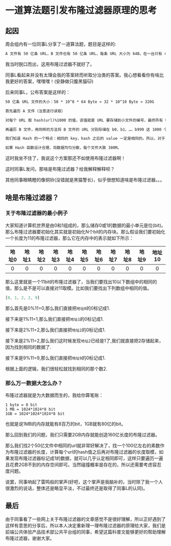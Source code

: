 # 一道算法题引发布隆过滤器原理的思考
## 起因
周会组内有一位同事L分享了一道算法题，题目是这样的:
```txt
A 文件有 50 亿条 URL，B 文件也有 50 亿条 URL，每条 URL 大小为 64B，在一台只有 4G 内存的机器上，怎么找出 A、B 中相同的 URL？
```
我当时脱口而出，这用布隆过滤器不就好了。

同事L看起来并没有太理会我的答案转而听取分治类的答案。我心想看看你有啥比我更好的答案，嘿嘿嘿！(安静做只腹黑猫🐱)

后来同事L，公布答案是这样的：
```txt
50 亿条 URL 文件的大小：50 * 10^8 * 64 Byte ≈ 32 * 10^10 Byte ≈ 320G

首先遍历 A 文件（注意逐行读取）

对每个 URL 取 hash(url)%1000 的值，该值就是 URL 要存储到小文件的编号，最终所有 URL 分别存储在 1000 个小文件中，文件名记成以下形式： a0、a1、…、a999

再遍历 B 文件，用同样的方法将 B 文件的 URL 分别存储在 b0、b1、…、b999 这 1000 个小文件中。

我们知道 Hash 的一个特点：相同的 key，hash 之后的 value 一定是相同的。所以，对于 A、B 文件中相同的 URL，Hash 之后，一定会存储到相同下标的文件中。

如果 Hash 函数设计合理，将数据均匀分散，每个文件大致 300M。
```

这时我坐不住了，我说这个方案那还不如使用布隆过滤器啊！

这时同事L发问，那啥是布隆过滤器？给我解释解释呗？

其他同事眼睛瞪的像铜铃(没错就是黑猫警长)，似乎很想知道啥是布隆过滤器。。。

## 啥是布隆过滤器？

### 关于布隆过滤器的最小例子

大家知道计算机世界是由0和1组成的，那么储存0或1的数据的最小单元是位(bit)。那么布隆过滤器要初始化其实就是初始化N个bit的内存块。那么假设我们要初始化一个长度为11的布隆过滤器，那么它在内存中的表示就如下所示：

|  地址0  |  地址1 |  地址2  | 地址3  | 地址4 |  地址5 |   地址6 |  地址7 |  地址8  |  地址9  |  地址10  |
|  :-:  | :-:  |  :-:  | :-:  |  :-:  |   :-:  | :-:  |  :-:  | :-:  |  :-:  |   :-:  |
| 0  | 0 |0  | 0 |0  | 0  | 0 |0  | 0 |0  |0  |

那么这里就是一个11bit的布隆过滤器了，当我们要找出10以下数组中的相同的值，那么是不是可以直接对11取模。比如我们要找出下列数组中相同的值。
```js
[0, 1, 2, 2, 9]
```
那么首先是0%11=0,那么我们直接把`地址0`的0标记成1.

接下来是1%11=1,那么我们直接把`地址1`的0标记成1.

接下来是2%11=2,那么我们直接把`地址2`的0标记成1.

接下来是2%11=2,那么我们这时候发现`地址2`已经是1了,我们就直接把2存储起来，因为找到相同的数据了.

接下来是9%11=9,那么我们直接把`地址9`的0标记成1.

根据上面的逻辑，我们很轻松就找到相同的那个数2.


### 那么万一数据大怎么办？

布隆过滤器就是为大数据而生的，我给你算笔账：
```
1 byte = 8 bit 
1 MB = 1024*1024*8 bit
1GB = 1024*1024*1024*8 bit
```
也就是说1MB的内存就能有8百万的bit，1GB就有80亿的bit。

那么回到我们的问题，我们只需要2GB内存就能创造160亿长度的布隆过滤器。

那么我们找2个50亿文件中相同的url就非常好解决了，找一个100亿左右的素数作为布隆过滤器的长度，计算每个url的hash值之后再对布隆过滤器的长度取模，如果发现布隆过滤器标记成1的数据，就可以几乎认定相同即可，这样只要遍历一遍且花费2GB不到的内存空间即可。当然碰撞概率是存在的，所以还需要考虑容忍度问题。

说罢，同事响起了雷鸣般的掌声(好吧，这个掌声是我脑补的，当时除了我一个人很激烈的说话，整体还是略显平淡，不过最终还是取得了同事L的认同)。

## 最后
由于同事看了一些网上关于布隆过滤器的文章感觉不是很好理解，所以正好遇到了这样有意思的分享后，所以本人决定重新理一理布隆过滤器的原理给大家，我们是前端公共体验产品技术部公共平台组的同事，希望这篇科普文能够更好的帮助理解布隆过滤器，谢谢大家。

